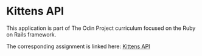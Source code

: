 # Kittens API

This application is part of The Odin Project curriculum focused on the Ruby on Rails framework. 

The corresponding assignment is linked here: <a href="https://www.theodinproject.com/lessons/ruby-on-rails-kittens-api">Kittens API</a>